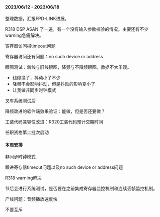 #### 2023/06/12 - 2023/06/18

整理数据，汇报FPD-LINK进展。

R318 DSP ASAN 了一遍，有一个没有输入参数校验的情况。主要还有不少warning急需解决。

寄存器访问报timeout问题



寄存器访问还有问题：no such device or address

眼图测试：新线与旧线眼图，降频与不降频眼图。数据不太乐观。

- 线缆换了，抖动小了不少
- 降频不会影响抖动，但是抖动的影响变小了
-  让我做非同步时钟模式

叉车系统测试后

降频改进的软件端效果验证：能做，但是否还要做？

工装代码兼容性改进：R320工装代码预计交期时间

任职资格第二批次启动

#### 本周安排

非同步时钟模式

跟进寄存器timeout问题以及no such device or address问题

R318 warning解决

节后会进行系统测试，是否要在之前集成寄存器监控机制和连续丢帧监控机制。

产线问题：音频播放速度快





不要互斥
